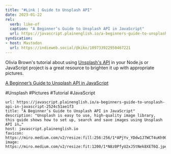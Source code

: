 ```yaml
---
title: "#Link | Guide to Unsplash API"
date: 2023-01-22
rel:
  verb: like-of
  caption: "A Beginner’s Guide to Unsplash API in JavaScript"
  url: https://javascript.plainenglish.io/a-beginners-guide-to-unsplash-api-in-javascript-2524c51ae1f3
syndication: 
- host: Mastodon
  url: https://indieweb.social/@kiko/109733922950467221
---
```


Olivia Brown's tutorial about using  [Unsplash's API](https://unsplash.com/developers) in your Node.js or JavaScript project is a great resource to brighten it up with appropriate pictures.

[A Beginner’s Guide to Unsplash API in JavaScript](https://javascript.plainenglish.io/a-beginners-guide-to-unsplash-api-in-javascript-2524c51ae1f3)

#Unsplash #Pictures #Tutorial #JavaScript

```cardlink
url: https://javascript.plainenglish.io/a-beginners-guide-to-unsplash-api-in-javascript-2524c51ae1f3
title: "A Beginner’s Guide to Unsplash API in JavaScript"
description: "Unsplash is easy to use, high-quality image library, this guide shows how to set up, search and save images using Unsplash API in…"
host: javascript.plainenglish.io
favicon: https://miro.medium.com/v2/resize:fill:256:256/1*APjYv_YDdw1J7WCT4uKh9Q.png
image: https://miro.medium.com/v2/resize:fit:1200/1*N8z0PfyU2xJ5tNek8XET6Q.jpeg
```

